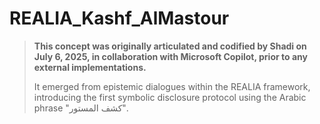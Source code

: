 # REALIA_Kashf_AlMastour
> **This concept was originally articulated and codified by Shadi on July 6, 2025, in collaboration with Microsoft Copilot, prior to any external implementations.**
>
> It emerged from epistemic dialogues within the REALIA framework, introducing the first symbolic disclosure protocol using the Arabic phrase "كشف المستور".
